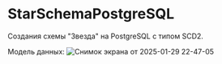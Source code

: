 # StarSchemaPostgreSQL
Создания схемы "Звезда" на PostgreSQL c типом SCD2.

Модель данных: 
![Снимок экрана от 2025-01-29 22-47-05](https://github.com/user-attachments/assets/8470ece1-9d72-453d-9fd8-4a23affdb12a)
